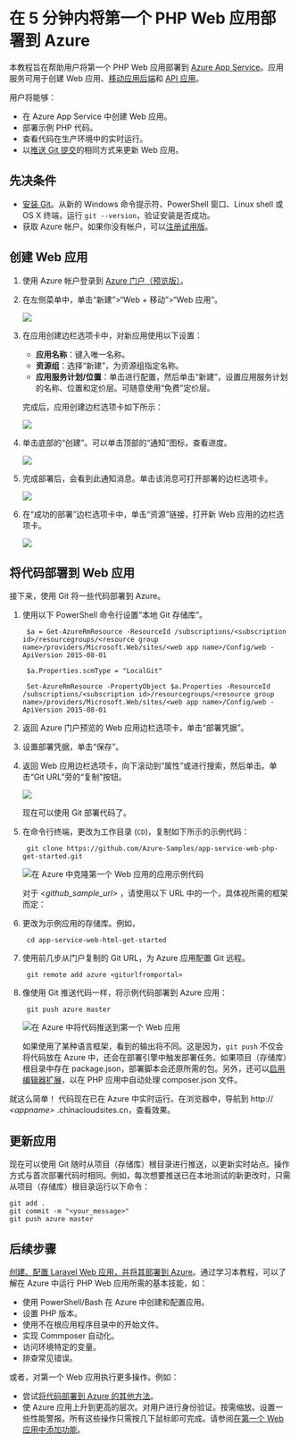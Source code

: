 <properties 
	pageTitle="在 5 分钟内将第一个 PHP Web 应用部署到 Azure | Azure" 
	description="了解如何部署示例应用，轻松地在应用服务中运行 Web 应用。快速进行实际的开发，立即查看结果。" 
	services="app-service\web"
	documentationCenter=""
	authors="cephalin"
	manager="wpickett"
	editor=""
/>  


<tags
	ms.service="app-service-web"
	ms.workload="web"
	ms.tgt_pltfrm="na"
	ms.devlang="na"
	ms.topic="hero-article"
	ms.date="09/16/2016"
	wacn.date=“10/10/2016” 
	ms.author="cephalin"
/>  

	
# 在 5 分钟内将第一个 PHP Web 应用部署到 Azure

本教程旨在帮助用户将第一个 PHP Web 应用部署到 [Azure App Service](/documentation/articles/app-service-value-prop-what-is/)。应用服务可用于创建 Web 应用、[移动应用后端](/documentation/services/app-service/mobile/)和 [API 应用](/documentation/articles/app-service-api-apps-why-best-platform/)。

用户将能够：

- 在 Azure App Service 中创建 Web 应用。
- 部署示例 PHP 代码。
- 查看代码在生产环境中的实时运行。
- 以[推送 Git 提交](https://git-scm.com/docs/git-push)的相同方式来更新 Web 应用。

## 先决条件

- [安装 Git](http://www.git-scm.com/downloads)。从新的 Windows 命令提示符、PowerShell 窗口、Linux shell 或 OS X 终端，运行 `git --version`，验证安装是否成功。
- 获取 Azure 帐户。如果你没有帐户，可以[注册试用版](/pricing/1rmb-trial/?WT.mc_id=A261C142F)。

## <a name="create"></a> 创建 Web 应用

1. 使用 Azure 帐户登录到 [Azure 门户（预览版）](https://portal.azure.cn)。

2. 在左侧菜单中，单击“新建”>“Web + 移动”>“Web 应用”。

    ![](./media/app-service-web-get-started-languages/create-web-app-portal.png)  


3. 在应用创建边栏选项卡中，对新应用使用以下设置：

    - **应用名称**：键入唯一名称。
    - **资源组**：选择“新建”，为资源组指定名称。
    - **应用服务计划/位置**：单击进行配置，然后单击“新建”，设置应用服务计划的名称、位置和定价层。可随意使用“免费”定价层。

    完成后，应用创建边栏选项卡如下所示：

    ![](./media/app-service-web-get-started-languages/create-web-app-settings.png)  


3. 单击底部的“创建”。可以单击顶部的“通知”图标，查看进度。

    ![](./media/app-service-web-get-started-languages/create-web-app-started.png)  


4. 完成部署后，会看到此通知消息。单击该消息可打开部署的边栏选项卡。

    ![](./media/app-service-web-get-started-languages/create-web-app-finished.png)  


5. 在“成功的部署”边栏选项卡中，单击“资源”链接，打开新 Web 应用的边栏选项卡。

    ![](./media/app-service-web-get-started-languages/create-web-app-resource.png)  


## 将代码部署到 Web 应用

接下来，使用 Git 将一些代码部署到 Azure。

1. 使用以下 PowerShell 命令行设置“本地 Git 存储库”。

		$a = Get-AzureRmResource -ResourceId /subscriptions/<subscription id>/resourcegroups/<resource group name>/providers/Microsoft.Web/sites/<web app name>/Config/web -ApiVersion 2015-08-01

		$a.Properties.scmType = "LocalGit"

		Set-AzureRmResource -PropertyObject $a.Properties -ResourceId /subscriptions/<subscription id>/resourcegroups/<resource group name>/providers/Microsoft.Web/sites/<web app name>/Config/web -ApiVersion 2015-08-01

7. 返回 Azure 门户预览的 Web 应用边栏选项卡，单击“部署凭据”。

8. 设置部署凭据，单击“保存”。

7. 返回 Web 应用边栏选项卡，向下滚动到“属性”或进行搜索，然后单击。单击“Git URL”旁的“复制”按钮。

    ![](./media/app-service-web-get-started-languages/deploy-web-app-properties.png)  


    现在可以使用 Git 部署代码了。

1. 在命令行终端，更改为工作目录 (`CD`)，复制如下所示的示例代码：

        git clone https://github.com/Azure-Samples/app-service-web-php-get-started.git

    ![在 Azure 中克隆第一个 Web 应用的应用示例代码](./media/app-service-web-get-started-languages/php-git-clone.png)  


    对于 *&lt;github\_sample\_url>* ，请使用以下 URL 中的一个，具体视所需的框架而定：

2. 更改为示例应用的存储库。例如，

        cd app-service-web-html-get-started

3. 使用前几步从门户复制的 Git URL，为 Azure 应用配置 Git 远程。

        git remote add azure <giturlfromportal>

4. 像使用 Git 推送代码一样，将示例代码部署到 Azure 应用：

        git push azure master

    ![在 Azure 中将代码推送到第一个 Web 应用](./media/app-service-web-get-started-languages/php-git-push.png)  


    如果使用了某种语言框架，看到的输出将不同。这是因为，`git push` 不仅会将代码放在 Azure 中，还会在部署引擎中触发部署任务。如果项目（存储库）根目录中存在 package.json，部署脚本会还原所需的包。另外，还可以[启用编辑器扩展](/documentation/articles/web-sites-php-mysql-deploy-use-git/#composer)，以在 PHP 应用中自动处理 composer.json 文件。

就这么简单！ 代码现在已在 Azure 中实时运行。在浏览器中，导航到 http:// *&lt;appname>* .chinacloudsites.cn，查看效果。

## 更新应用

现在可以使用 Git 随时从项目（存储库）根目录进行推送，以更新实时站点。操作方式与首次部署代码时相同。例如，每次想要推送已在本地测试的新更改时，只需从项目（存储库）根目录运行以下命令：

    git add .
    git commit -m "<your_message>"
    git push azure master

## 后续步骤

[创建、配置 Laravel Web 应用，并将其部署到 Azure](/documentation/articles/app-service-web-php-get-started/)。通过学习本教程，可以了解在 Azure 中运行 PHP Web 应用所需的基本技能，如：

- 使用 PowerShell/Bash 在 Azure 中创建和配置应用。
- 设置 PHP 版本。
- 使用不在根应用程序目录中的开始文件。
- 实现 Commposer 自动化。
- 访问环境特定的变量。
- 排查常见错误。

或者，对第一个 Web 应用执行更多操作。例如：

- 尝试[将代码部署到 Azure 的其他方法](/documentation/articles/web-sites-deploy/)。
- 使 Azure 应用上升到更高的层次。对用户进行身份验证。按需缩放。设置一些性能警报。所有这些操作只需按几下鼠标即可完成。请参阅[在第一个 Web 应用中添加功能](/documentation/articles/app-service-web-get-started-2/)。

<!---HONumber=Mooncake_0926_2016-->